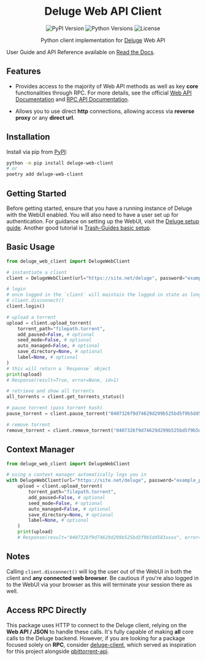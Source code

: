<div align="center">

# Deluge Web API Client

![PyPI Version](https://img.shields.io/pypi/v/deluge-web-client)
![Python Versions](https://img.shields.io/pypi/pyversions/deluge-web-client)
![License](https://img.shields.io/github/license/jessielw/deluge-web-client)

Python client implementation for [Deluge](https://deluge-torrent.org/) Web API

</div>

User Guide and API Reference available on [Read the Docs](https://deluge-web-client.readthedocs.io).

## Features

- Provides access to the majority of Web API methods as well as key **core** functionalities through RPC. For more details, see the official [Web API Documentation](https://deluge.readthedocs.io/en/deluge-2.0.1/reference/webapi.html) and [RPC API Documentation](https://deluge.readthedocs.io/en/deluge-2.0.1/reference/api.html).

- Allows you to use direct **http** connections, allowing access via **reverse proxy** or any **direct url**.

## Installation

Install via pip from [PyPI](https://pypi.org/project/deluge-web-client/):

```bash
python -m pip install deluge-web-client
# or
poetry add deluge-web-client
```

## Getting Started

Before getting started, ensure that you have a running instance of Deluge with the WebUI enabled. You will also need to have a user set up for authentication. For guidance on setting up the WebUI, visit the [Deluge setup guide](https://deluge-torrent.org/userguide/). Another good tutorial is [Trash-Guides basic setup](https://trash-guides.info/Downloaders/Deluge/Basic-Setup/).

## Basic Usage

```python
from deluge_web_client import DelugeWebClient

# instantiate a client
client = DelugeWebClient(url="https://site.net/deluge", password="example_password")

# login
# once logged in the `client` will maintain the logged in state as long as you don't call
# client.disconnect()
client.login()

# upload a torrent
upload = client.upload_torrent(
    torrent_path="filepath.torrent",
    add_paused=False, # optional
    seed_mode=False, # optional
    auto_managed=False, # optional
    save_directory=None, # optional
    label=None, # optional
)
# this will return a `Response` object
print(upload)
# Response(result=True, error=None, id=1)

# retrieve and show all torrents
all_torrents = client.get_torrents_status()

# pause torrent (pass torrent hash)
pause_torrent = client.pause_torrent("0407326f9d74629d299b525bd5f9b5dd583xxxx")

# remove torrent
remove_torrent = client.remove_torrent("0407326f9d74629d299b525bd5f9b5dd583xxxx")
```

## Context Manager

```python
from deluge_web_client import DelugeWebClient

# using a context manager automatically logs you in
with DelugeWebClient(url="https://site.net/deluge", password="example_password") as client:
    upload = client.upload_torrent(
        torrent_path="filepath.torrent",
        add_paused=False, # optional
        seed_mode=False, # optional
        auto_managed=False, # optional
        save_directory=None, # optional
        label=None, # optional
    )
    print(upload)
    # Response(result="0407326f9d74629d299b525bd5f9b5dd583xxxx", error=None, id=1)
```

## Notes

Calling `client.disconnect()` will log the user out of the WebUI in both the client and **any connected web browser**. Be cautious if you're also logged in to the WebUI via your browser as this will terminate your session there as well.

## Access RPC Directly

This package uses HTTP to connect to the Deluge client, relying on the **Web API / JSON** to handle these calls. It's fully capable of making **all** core calls to the Deluge backend. However, if you are looking for a package focused solely on **RPC**, consider [deluge-client](https://github.com/JohnDoee/deluge-client), which served as inspiration for this project alongside [qbittorrent-api](https://github.com/rmartin16/qbittorrent-api).
